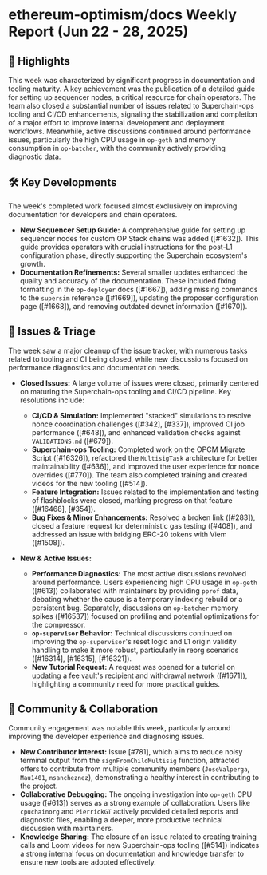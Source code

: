 # ethereum-optimism/docs Weekly Report (Jun 22 - 28, 2025)

## 🚀 Highlights
This week was characterized by significant progress in documentation and tooling maturity. A key achievement was the publication of a detailed guide for setting up sequencer nodes, a critical resource for chain operators. The team also closed a substantial number of issues related to Superchain-ops tooling and CI/CD enhancements, signaling the stabilization and completion of a major effort to improve internal development and deployment workflows. Meanwhile, active discussions continued around performance issues, particularly the high CPU usage in `op-geth` and memory consumption in `op-batcher`, with the community actively providing diagnostic data.

## 🛠️ Key Developments
The week's completed work focused almost exclusively on improving documentation for developers and chain operators.

*   **New Sequencer Setup Guide:** A comprehensive guide for setting up sequencer nodes for custom OP Stack chains was added ([#1632]). This guide provides operators with crucial instructions for the post-L1 configuration phase, directly supporting the Superchain ecosystem's growth.
*   **Documentation Refinements:** Several smaller updates enhanced the quality and accuracy of the documentation. These included fixing formatting in the `op-deployer` docs ([#1667]), adding missing commands to the `supersim` reference ([#1669]), updating the proposer configuration page ([#1668]), and removing outdated devnet information ([#1670]).

## 🐛 Issues & Triage
The week saw a major cleanup of the issue tracker, with numerous tasks related to tooling and CI being closed, while new discussions focused on performance diagnostics and documentation needs.

*   **Closed Issues:** A large volume of issues were closed, primarily centered on maturing the Superchain-ops tooling and CI/CD pipeline. Key resolutions include:
    *   **CI/CD & Simulation:** Implemented "stacked" simulations to resolve nonce coordination challenges ([#342], [#337]), improved CI job performance ([#648]), and enhanced validation checks against `VALIDATIONS.md` ([#679]).
    *   **Superchain-ops Tooling:** Completed work on the OPCM Migrate Script ([#16326]), refactored the `MultisigTask` architecture for better maintainability ([#636]), and improved the user experience for nonce overrides ([#770]). The team also completed training and created videos for the new tooling ([#514]).
    *   **Feature Integration:** Issues related to the implementation and testing of flashblocks were closed, marking progress on that feature ([#16468], [#354]).
    *   **Bug Fixes & Minor Enhancements:** Resolved a broken link ([#283]), closed a feature request for deterministic gas testing ([#408]), and addressed an issue with bridging ERC-20 tokens with Viem ([#1508]).

*   **New & Active Issues:**
    *   **Performance Diagnostics:** The most active discussions revolved around performance. Users experiencing high CPU usage in `op-geth` ([#613]) collaborated with maintainers by providing `pprof` data, debating whether the cause is a temporary indexing rebuild or a persistent bug. Separately, discussions on `op-batcher` memory spikes ([#16537]) focused on profiling and potential optimizations for the compressor.
    *   **`op-supervisor` Behavior:** Technical discussions continued on improving the `op-supervisor`'s reset logic and L1 origin validity handling to make it more robust, particularly in reorg scenarios ([#16314], [#16315], [#16321]).
    *   **New Tutorial Request:** A request was opened for a tutorial on updating a fee vault's recipient and withdrawal network ([#1671]), highlighting a community need for more practical guides.

## 💬 Community & Collaboration
Community engagement was notable this week, particularly around improving the developer experience and diagnosing issues.

*   **New Contributor Interest:** Issue [#781], which aims to reduce noisy terminal output from the `signFromChildMultisig` function, attracted offers to contribute from multiple community members (`JoseValperga`, `Mau1401`, `nsancheznez`), demonstrating a healthy interest in contributing to the project.
*   **Collaborative Debugging:** The ongoing investigation into `op-geth` CPU usage ([#613]) serves as a strong example of collaboration. Users like `cpuchainorg` and `PierrickGT` actively provided detailed reports and diagnostic files, enabling a deeper, more productive technical discussion with maintainers.
*   **Knowledge Sharing:** The closure of an issue related to creating training calls and Loom videos for new Superchain-ops tooling ([#514]) indicates a strong internal focus on documentation and knowledge transfer to ensure new tools are adopted effectively.